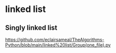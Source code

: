 # linked list

## Singly linked list


https://github.com/eclairsameal/TheAlgorithms-Python/blob/main/linked%20list/Group(one_file).py


